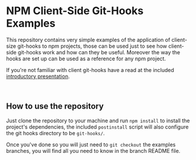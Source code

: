 # NPM Client-Side Git-Hooks Examples

This repository contains very simple examples of the application of client-size git-hooks to npm projects,
those can be used just to see how client-side git-hooks work and how can they be useful.
Moreover the way the hooks are set up can be used as a reference for any npm project.

If you're not familiar with client git-hooks have a read at the included [introductory presentation](./presentation/presentation.pdf).

\
&NewLine;

## How to use the repository

Just clone the repository to your machine and run `npm install` to install the project's dependencies, the included `postinstall` script will also configure the git hooks directory to be `git-hooks/`.

Once you've done so you will just need to `git checkout` the examples branches, you will find all you need to know in the branch README file.
